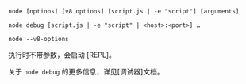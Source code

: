 
`node [options] [v8 options] [script.js | -e "script"] [arguments]`

`node debug [script.js | -e "script" | <host>:<port>] …`

`node --v8-options`

执行时不带参数，会启动 [REPL]。

关于 `node debug` 的更多信息，详见[调试器]文档。

